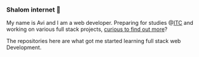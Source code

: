 ### Shalom internet 👋
My name is Avi and I am a web developer. Preparing for studies @[ITC](https://www.itc.tech/ "ISRAEL TECH CHALLENGE") and working on various full stack projects, [curious to find out more](https://inspiringsource.github.io/ "Link 💬")?

The repositories here are what got me started learning full stack web Development.

<!--
**inspiringsource/inspiringsource** is a ✨ _special_ ✨ repository because its `README.md` (this file) appears on your GitHub profile.

Here are some ideas to get you started:

- 🔭 I’m currently working on ...
- 🌱 I’m currently learning ...
- 👯 I’m looking to collaborate on ...
- 🤔 I’m looking for help with ...
- 💬 Ask me about ...
- 📫 How to reach me: ...
- 😄 Pronouns: ...
- ⚡ Fun fact: ...
-->
